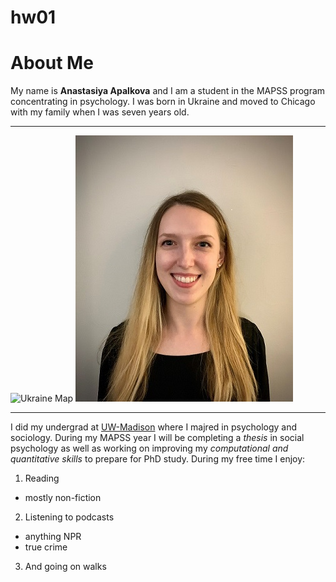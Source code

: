 # hw01


# About Me
My name is **Anastasiya Apalkova** and I am a student in the MAPSS program concentrating in psychology. 
I was born in Ukraine and moved to Chicago with my family when I was seven years old. 
***
![Ukraine Map](https://res.cloudinary.com/fen-learning/image/upload/c_limit,w_505,h_490/infopls_images/images/mukraine.gif) ![picture of me](pic4.jpg)
***
I did my undergrad at [UW-Madison](https://www.wisc.edu/) where I majred in psychology and sociology. 
During my MAPSS year I will be completing a _thesis_ in social psychology as well as working on improving my 
_computational and quantitative skills_ to prepare for PhD study. 
During my free time I enjoy:

1. Reading 
 + mostly non-fiction
2.  Listening to podcasts 
 + anything NPR
 + true crime
3.  And going on walks